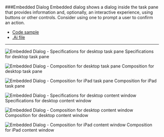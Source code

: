 ###Embedded Dialog
Embedded dialog shows a dialog inside the task pane that provides information and, optionally, an interactive experience, using buttons or other controls. Consider using one to prompt a user to confirm an action.
* [Code sample](https://github.com/OfficeDev/Office-Add-in-UX-Design-Patterns-Code/tree/master/templates/notifications/embedded-dialog)
* [.Ai file](https://github.com/OfficeDev/Office-Add-in-UX-Design-Patterns/blob/master/Patterns/Source%20Files/Embedded_Dialog.ai?raw=true)

***

![Embedded Dialog - Specifications for desktop task pane](https://raw.githubusercontent.com/OfficeDev/Office-Add-in-UX-Design-Patterns/master/Patterns/Assets/Embedded_Dialog/Embedded_Dialog_Desktop%20Task%20Pane%20Callouts.png)
Specifications for desktop task pane 


![Embedded Dialog - Composition for desktop task pane](https://raw.githubusercontent.com/OfficeDev/Office-Add-in-UX-Design-Patterns/master/Patterns/Assets/Embedded_Dialog/Embedded_Dialog_Desktop%20Task%20Pane.png)
Composition for desktop task pane 


![Embedded Dialog - Composition for iPad task pane](https://raw.githubusercontent.com/OfficeDev/Office-Add-in-UX-Design-Patterns/master/Patterns/Assets/Embedded_Dialog/Embedded_Dialog_iPad%20Task%20Pane.png)
Composition for iPad task pane 


![Embedded Dialog - Specifications for desktop content window](https://raw.githubusercontent.com/OfficeDev/Office-Add-in-UX-Design-Patterns/master/Patterns/Assets/Embedded_Dialog/Embedded_Dialog_Desktop%20Content%20Window%20Callouts.png)
Specifications for desktop content window


![Embedded Dialog - Composition for desktop content window](https://raw.githubusercontent.com/OfficeDev/Office-Add-in-UX-Design-Patterns/master/Patterns/Assets/Embedded_Dialog/Embedded_Dialog_Desktop%20Content%20Window.png)
Composition for desktop content window


![Embedded Dialog - Composition for iPad content window](https://raw.githubusercontent.com/OfficeDev/Office-Add-in-UX-Design-Patterns/master/Patterns/Assets/Embedded_Dialog/Embedded_Dialog_iPad%20Content%20Window.png)
Composition for iPad content window
